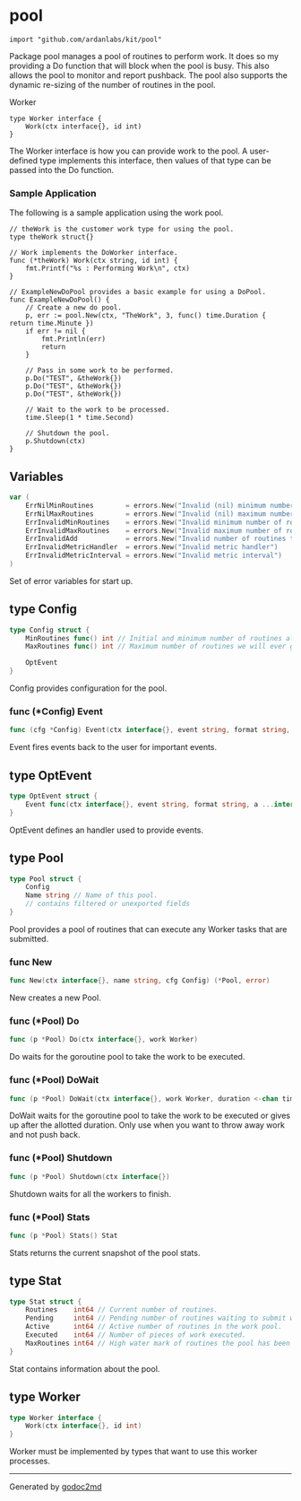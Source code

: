 
# pool
    import "github.com/ardanlabs/kit/pool"

Package pool manages a pool of routines to perform work. It does so my providing
a Do function that will block when the pool is busy. This also allows the pool
to monitor and report pushback. The pool also supports the dynamic re-sizing
of the number of routines in the pool.

Worker


	type Worker interface {
	    Work(ctx interface{}, id int)
	}

The Worker interface is how you can provide work to the pool. A user-defined type
implements this interface, then values of that type can be passed into the Do
function.

### Sample Application
The following is a sample application using the work pool.


	// theWork is the customer work type for using the pool.
	type theWork struct{}
	
	// Work implements the DoWorker interface.
	func (*theWork) Work(ctx string, id int) {
	    fmt.Printf("%s : Performing Work\n", ctx)
	}
	
	// ExampleNewDoPool provides a basic example for using a DoPool.
	func ExampleNewDoPool() {
	    // Create a new do pool.
	    p, err := pool.New(ctx, "TheWork", 3, func() time.Duration { return time.Minute })
	    if err != nil {
	        fmt.Println(err)
	        return
	    }
	
	    // Pass in some work to be performed.
	    p.Do("TEST", &theWork{})
	    p.Do("TEST", &theWork{})
	    p.Do("TEST", &theWork{})
	
	    // Wait to the work to be processed.
	    time.Sleep(1 * time.Second)
	
	    // Shutdown the pool.
	    p.Shutdown(ctx)
	}





## Variables
``` go
var (
    ErrNilMinRoutines        = errors.New("Invalid (nil) minimum number of routines")
    ErrNilMaxRoutines        = errors.New("Invalid (nil) maximum number of routines")
    ErrInvalidMinRoutines    = errors.New("Invalid minimum number of routines")
    ErrInvalidMaxRoutines    = errors.New("Invalid maximum number of routines")
    ErrInvalidAdd            = errors.New("Invalid number of routines to add")
    ErrInvalidMetricHandler  = errors.New("Invalid metric handler")
    ErrInvalidMetricInterval = errors.New("Invalid metric interval")
)
```
Set of error variables for start up.



## type Config
``` go
type Config struct {
    MinRoutines func() int // Initial and minimum number of routines always in the pool.
    MaxRoutines func() int // Maximum number of routines we will ever grow the pool to.

    OptEvent
}
```
Config provides configuration for the pool.











### func (\*Config) Event
``` go
func (cfg *Config) Event(ctx interface{}, event string, format string, a ...interface{})
```
Event fires events back to the user for important events.



## type OptEvent
``` go
type OptEvent struct {
    Event func(ctx interface{}, event string, format string, a ...interface{})
}
```
OptEvent defines an handler used to provide events.











## type Pool
``` go
type Pool struct {
    Config
    Name string // Name of this pool.
    // contains filtered or unexported fields
}
```
Pool provides a pool of routines that can execute any Worker
tasks that are submitted.









### func New
``` go
func New(ctx interface{}, name string, cfg Config) (*Pool, error)
```
New creates a new Pool.




### func (\*Pool) Do
``` go
func (p *Pool) Do(ctx interface{}, work Worker)
```
Do waits for the goroutine pool to take the work to be executed.



### func (\*Pool) DoWait
``` go
func (p *Pool) DoWait(ctx interface{}, work Worker, duration <-chan time.Time) error
```
DoWait waits for the goroutine pool to take the work to be executed or gives
up after the allotted duration. Only use when you want to throw away work and
not push back.



### func (\*Pool) Shutdown
``` go
func (p *Pool) Shutdown(ctx interface{})
```
Shutdown waits for all the workers to finish.



### func (\*Pool) Stats
``` go
func (p *Pool) Stats() Stat
```
Stats returns the current snapshot of the pool stats.



## type Stat
``` go
type Stat struct {
    Routines    int64 // Current number of routines.
    Pending     int64 // Pending number of routines waiting to submit work.
    Active      int64 // Active number of routines in the work pool.
    Executed    int64 // Number of pieces of work executed.
    MaxRoutines int64 // High water mark of routines the pool has been at.
}
```
Stat contains information about the pool.











## type Worker
``` go
type Worker interface {
    Work(ctx interface{}, id int)
}
```
Worker must be implemented by types that want to use
this worker processes.

















- - -
Generated by [godoc2md](http://godoc.org/github.com/davecheney/godoc2md)